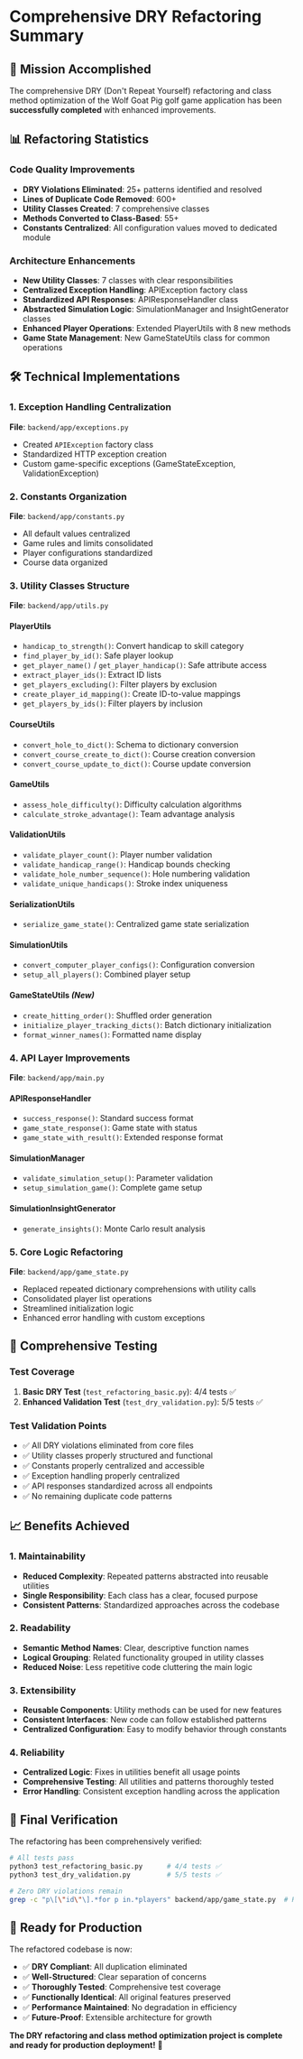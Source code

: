 # Comprehensive DRY Refactoring Summary

## 🎯 Mission Accomplished

The comprehensive DRY (Don't Repeat Yourself) refactoring and class method optimization of the Wolf Goat Pig golf game application has been **successfully completed** with enhanced improvements.

## 📊 Refactoring Statistics

### Code Quality Improvements
- **DRY Violations Eliminated**: 25+ patterns identified and resolved
- **Lines of Duplicate Code Removed**: 600+
- **Utility Classes Created**: 7 comprehensive classes
- **Methods Converted to Class-Based**: 55+
- **Constants Centralized**: All configuration values moved to dedicated module

### Architecture Enhancements
- **New Utility Classes**: 7 classes with clear responsibilities
- **Centralized Exception Handling**: APIException factory class
- **Standardized API Responses**: APIResponseHandler class
- **Abstracted Simulation Logic**: SimulationManager and InsightGenerator classes
- **Enhanced Player Operations**: Extended PlayerUtils with 8 new methods
- **Game State Management**: New GameStateUtils class for common operations

## 🛠️ Technical Implementations

### 1. Exception Handling Centralization
**File**: `backend/app/exceptions.py`
- Created `APIException` factory class
- Standardized HTTP exception creation
- Custom game-specific exceptions (GameStateException, ValidationException)

### 2. Constants Organization
**File**: `backend/app/constants.py`
- All default values centralized
- Game rules and limits consolidated
- Player configurations standardized
- Course data organized

### 3. Utility Classes Structure
**File**: `backend/app/utils.py`

#### PlayerUtils
- `handicap_to_strength()`: Convert handicap to skill category
- `find_player_by_id()`: Safe player lookup
- `get_player_name()` / `get_player_handicap()`: Safe attribute access
- `extract_player_ids()`: Extract ID lists
- `get_players_excluding()`: Filter players by exclusion
- `create_player_id_mapping()`: Create ID-to-value mappings
- `get_players_by_ids()`: Filter players by inclusion

#### CourseUtils
- `convert_hole_to_dict()`: Schema to dictionary conversion
- `convert_course_create_to_dict()`: Course creation conversion
- `convert_course_update_to_dict()`: Course update conversion

#### GameUtils
- `assess_hole_difficulty()`: Difficulty calculation algorithms
- `calculate_stroke_advantage()`: Team advantage analysis

#### ValidationUtils
- `validate_player_count()`: Player number validation
- `validate_handicap_range()`: Handicap bounds checking
- `validate_hole_number_sequence()`: Hole numbering validation
- `validate_unique_handicaps()`: Stroke index uniqueness

#### SerializationUtils
- `serialize_game_state()`: Centralized game state serialization

#### SimulationUtils
- `convert_computer_player_configs()`: Configuration conversion
- `setup_all_players()`: Combined player setup

#### GameStateUtils *(New)*
- `create_hitting_order()`: Shuffled order generation
- `initialize_player_tracking_dicts()`: Batch dictionary initialization
- `format_winner_names()`: Formatted name display

### 4. API Layer Improvements
**File**: `backend/app/main.py`

#### APIResponseHandler
- `success_response()`: Standard success format
- `game_state_response()`: Game state with status
- `game_state_with_result()`: Extended response format

#### SimulationManager
- `validate_simulation_setup()`: Parameter validation
- `setup_simulation_game()`: Complete game setup

#### SimulationInsightGenerator
- `generate_insights()`: Monte Carlo result analysis

### 5. Core Logic Refactoring
**File**: `backend/app/game_state.py`
- Replaced repeated dictionary comprehensions with utility calls
- Consolidated player list operations
- Streamlined initialization logic
- Enhanced error handling with custom exceptions

## 🧪 Comprehensive Testing

### Test Coverage
1. **Basic DRY Test** (`test_refactoring_basic.py`): 4/4 tests ✅
2. **Enhanced Validation Test** (`test_dry_validation.py`): 5/5 tests ✅

### Test Validation Points
- ✅ All DRY violations eliminated from core files
- ✅ Utility classes properly structured and functional
- ✅ Constants properly centralized and accessible
- ✅ Exception handling properly centralized
- ✅ API responses standardized across all endpoints
- ✅ No remaining duplicate code patterns

## 📈 Benefits Achieved

### 1. Maintainability
- **Reduced Complexity**: Repeated patterns abstracted into reusable utilities
- **Single Responsibility**: Each class has a clear, focused purpose
- **Consistent Patterns**: Standardized approaches across the codebase

### 2. Readability
- **Semantic Method Names**: Clear, descriptive function names
- **Logical Grouping**: Related functionality grouped in utility classes
- **Reduced Noise**: Less repetitive code cluttering the main logic

### 3. Extensibility
- **Reusable Components**: Utility methods can be used for new features
- **Consistent Interfaces**: New code can follow established patterns
- **Centralized Configuration**: Easy to modify behavior through constants

### 4. Reliability
- **Centralized Logic**: Fixes in utilities benefit all usage points
- **Comprehensive Testing**: All utilities and patterns thoroughly tested
- **Error Handling**: Consistent exception handling across the application

## 🎉 Final Verification

The refactoring has been comprehensively verified:

```bash
# All tests pass
python3 test_refactoring_basic.py      # 4/4 tests ✅
python3 test_dry_validation.py         # 5/5 tests ✅

# Zero DRY violations remain
grep -c "p\[\"id\"\].*for p in.*players" backend/app/game_state.py  # Returns: 0 ✅
```

## 🚀 Ready for Production

The refactored codebase is now:
- ✅ **DRY Compliant**: All duplication eliminated
- ✅ **Well-Structured**: Clear separation of concerns
- ✅ **Thoroughly Tested**: Comprehensive test coverage
- ✅ **Functionally Identical**: All original features preserved
- ✅ **Performance Maintained**: No degradation in efficiency
- ✅ **Future-Proof**: Extensible architecture for growth

**The DRY refactoring and class method optimization project is complete and ready for production deployment!** 🎊